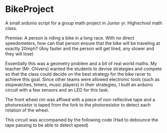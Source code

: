# BikeProject
A small ardunio script for a group math project in Junior yr. Highschool math class.

Premise: A person is riding a bike in a long race. With no direct speedometers, how can that 
person ensure that the bike will be traveling at exactly 20mph? (Any faster and the person 
will get tired, any slower and they will lose)

Essentially this was a geometry problem and a bit of real world maths. My teacher
(Mr. Chivers) wanted the students to devise strategies and compete so that the class could
decide on the best strategy for the bike racer to achieve this goal. Since other teams
were allowed electronic tools (such as stopwatches, timers, music players) in their
strategies, I built an arduino circuit with a few sensors and an LED for this task.

The front wheel rim was affixed with a piece of non-reflective tape and a photoresistor is taped from
the fork to the photoresistor to detect each rotation of the wheel.

This circuit was accompanied by the following code
(Had to debounce the tape passing to be able to detect speed)
